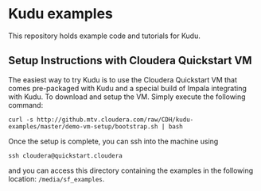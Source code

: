 # Kudu examples

This repository holds example code and tutorials for Kudu.

## Setup Instructions with Cloudera Quickstart VM

The easiest way to try Kudu is to use the Cloudera Quickstart VM that comes
pre-packaged with Kudu and a special build of Impala integrating with Kudu. To
download and setup the VM. Simply execute the following command:

    curl -s http://github.mtv.cloudera.com/raw/CDH/kudu-examples/master/demo-vm-setup/bootstrap.sh | bash

Once the setup is complete, you can ssh into the machine using

    ssh cloudera@quickstart.cloudera

and you can access this directory containing the examples in the following
location: `/media/sf_examples`.
